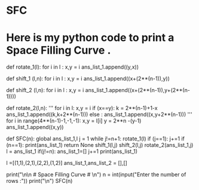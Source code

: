 # SFC
# Here is my python code to print a Space Filling Curve .

def rotate_1(l):
    for i in l :
        x,y = i
        ans_list_1.append((y,x))

def shift_1 (l,n):
    for i in l :
        x,y = i
        ans_list_1.append((x+(2**(n-1)),y))

def shift_2 (l,n):
    for i in l :
        x,y = i
        ans_list_1.append((x+(2**(n-1)),y+(2**(n-1))))

def rotate_2(l,n):
    '''
    for i in l:
        x,y = i 
        if (x==y):
            k = 2**(n-1)+1-x
            ans_list_1.append((k,k+2**(n-1)))
        else :
            ans_list_1.append((x,y+2**(n-1)))
    '''
    for i in range(4**(n-1)-1,-1,-1):
        x,y = l[i]
        y = 2**n -(y-1)
        ans_list_1.append((x,y))

def SFC(n):
    global ans_list_1,l
    j = 1 
    while j!=n+1:
        rotate_1(l)
        if (j==1):
            j+=1
        if (n==1):
            print(ans_list_1)
            return None
        shift_1(l,j)
        shift_2(l,j)
        rotate_2(ans_list_1,j)
        l = ans_list_1
        if(j!=n):
            ans_list_1=[]
        j+=1
    print(ans_list_1)


l =[(1,1),(2,1),(2,2),(1,2)]
ans_list_1,ans_list_2 = [],[]

print("\n\n # Space Filling Curve # \n")
n = int(input("Enter the number of rows :"))
print("\n")
SFC(n)
